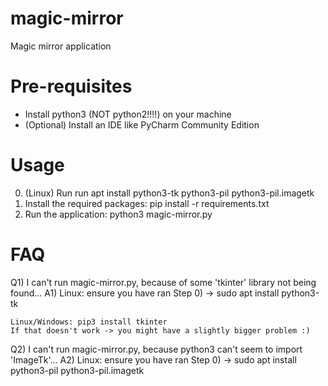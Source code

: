 # magic-mirror
Magic mirror application

# Pre-requisites
- Install python3 (NOT python2!!!!) on your machine
- (Optional) Install an IDE like PyCharm Community Edition

# Usage
0) (Linux) Run run apt install python3-tk python3-pil python3-pil.imagetk
1) Install the required packages: pip install -r requirements.txt
2) Run the application: python3 magic-mirror.py

# FAQ
Q1) I can't run magic-mirror.py, because of some 'tkinter' library not being found...
A1) Linux: ensure you have ran Step 0)
	-> sudo apt install python3-tk
	
	Linux/Windows: pip3 install tkinter
	If that doesn't work -> you might have a slightly bigger problem :)
	
Q2) I can't run magic-mirror.py, because python3 can't seem to import 'ImageTk'... 
A2) Linux: ensure you have ran Step 0)
	-> sudo apt install python3-pil python3-pil.imagetk
